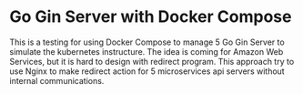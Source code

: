 # Go Gin Server with Docker Compose
This is a testing for using Docker Compose to manage 5 Go Gin Server to simulate the kubernetes instructure. The idea is coming for Amazon Web Services, but it is hard to design with redirect program. This approach try to use Nginx to make redirect action for 5 microservices api servers without internal communications.

